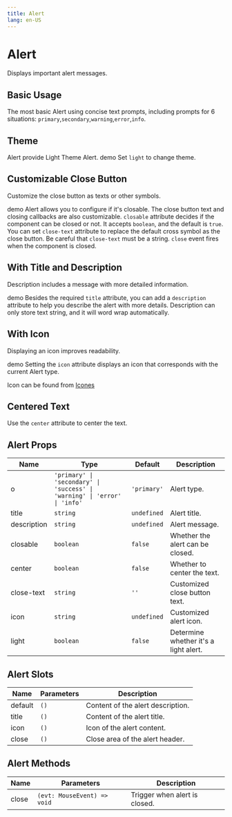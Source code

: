 ```yaml
---
title: Alert
lang: en-US
---
```


# Alert

Displays important alert messages.

## Basic Usage

The most basic Alert using concise text prompts, including prompts for 6 situations: `primary`,`secondary`,`warning`,`error`,`info`.

<demo src="../example/alert/basic.vue"></demo>

## Theme

Alert provide Light Theme Alert. demo Set `light` to change theme.

<demo src="../example/alert/light.vue"></demo>

## Customizable Close Button

Customize the close button as texts or other symbols.

demo Alert allows you to configure if it's closable. The close button text and closing callbacks are also customizable. `closable` attribute decides if the component can be closed or not. It accepts `boolean`, and the default is `true`. You can set `close-text` attribute to replace the default cross symbol as the close button. Be careful that `close-text` must be a string. `close` event fires when the component is closed.

<demo src="../example/alert/custom-close.vue"></demo>

## With Title and Description

Description includes a message with more detailed information.

demo Besides the required `title` attribute, you can add a `description` attribute to help you describe the alert with more details. Description can only store text string, and it will word wrap automatically.

<demo src="../example/alert/title.vue"></demo>

## With Icon

Displaying an icon improves readability.

demo Setting the `icon` attribute displays an icon that corresponds with the current Alert type.

Icon can be found from [Icones](https://icones.js.org/)

<demo src="../example/alert/icon.vue"></demo>

## Centered Text

Use the `center` attribute to center the text.

<demo src="../example/alert/center.vue"></demo>

## Alert Props

| Name | Type | Default | Description |
| --- | --- | --- | --- |
| o | `'primary' \| 'secondary' \| 'success' \| 'warning' \| 'error' \| 'info'` | `'primary'` | Alert type. |
| title | `string` | `undefined` | Alert title. |
| description | `string` | `undefined` | Alert message. |
| closable | `boolean` | `false` | Whether the alert can be closed. |
| center | `boolean` | `false` | Whether to center the text. |
| close-text | `string` | `''` | Customized close button text. |
| icon | `string` | `undefined` | Customized alert icon. |
| light | `boolean` | `false` |  Determine whether it's a light alert.  |

##  Alert Slots

| Name | Parameters | Description | 
| --- | --- | --- |
| default | `()` | Content of the alert description. |
| title | `()` | Content of the alert title. |
| icon | `()` | Icon of the alert content. |
| close | `()` | Close area of the alert header. |


##  Alert Methods

| Name | Parameters | Description | 
| --- | --- | --- |
| close | `(evt: MouseEvent) => void` | Trigger when alert is closed. |


